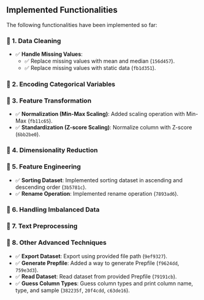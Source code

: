 ## Implemented Functionalities

The following functionalities have been implemented so far:

### 🔹 1. **Data Cleaning**
- ✅ **Handle Missing Values**:
  - ✅ Replace missing values with mean and median (`156d457`).
  - ✅ Replace missing values with static data (`fb1d351`).

### 🔹 2. **Encoding Categorical Variables**


### 🔹 3. **Feature Transformation**
- ✅ **Normalization (Min-Max Scaling)**: Added scaling operation with Min-Max (`fb11c65`).
- ✅ **Standardization (Z-score Scaling)**: Normalize column with Z-score (`6bb2be0`).

### 🔹 4. **Dimensionality Reduction**


### 🔹 5. **Feature Engineering**
- ✅ **Sorting Dataset**: Implemented sorting dataset in ascending and descending order (`3b5781c`).
- ✅ **Rename Operation**: Implemented rename operation (`7893ad6`).

### 🔹 6. **Handling Imbalanced Data**

### 🔹 7. **Text Preprocessing**

### 🔹 8. **Other Advanced Techniques**
- ✅ **Export Dataset**: Export using provided file path (`9ef9327`).
- ✅ **Generate Prepfile**: Added a way to generate Prepfile (`f9624dd`, `759e3d3`).
- ✅ **Read Dataset**: Read dataset from provided Prepfile (`79191cb`).
- ✅ **Guess Column Types**: Guess column types and print column name, type, and sample (`382235f`, `20f4cdd`, `c63de16`).